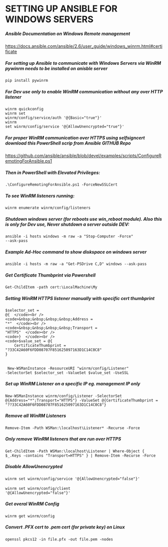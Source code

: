 # SETTING UP ANSIBLE FOR WINDOWS SERVERS


##### Ansible Documentation on Windows Remote management  
https://docs.ansible.com/ansible/2.6/user_guide/windows_winrm.html#certificate  

##### For setting up Ansible to communicate with Windows Servers via WinRM pywinrm needs to be installed on anisble server  
<code>pip install pywinrm  </code>

##### For Dev use only to enable WinRM communication without any  over HTTP listener  
<code>winrm quickconfig  </code><br />
<code>winrm set winrm/config/service/auth '@{Basic="true"}'  </code><br />
<code>winrm set winrm/config/service '@{AllowUnencrypted="true"}'    </code>
  
##### For proper WinRM communication over HTTPS using selfsigncert download this PowerShell scrip from Ansible GITHUB Repo  
https://github.com/ansible/ansible/blob/devel/examples/scripts/ConfigureRemotingForAnsible.ps1  

##### Then in PowerShell with Elevated Privileges:  
<code>.\ConfigureRemotingForAnsible.ps1 -ForceNewSSLCert  </code>

##### To see WinRM listeners running:  
<code>winrm enumerate winrm/config/listeners  </code>
  
##### Shutdown windows server (for reboots use win_reboot module). Also this is only for Dev use, Never shutdown a server outside DEV:  
<code>ansible -i hosts windows -m raw -a "Stop-Computer -Force" --ask-pass  </code>

##### Example Ad-Hoc command to show diskspace on windows server  
<code>ansible -i hosts -m raw -a "Get-PSDrive C,D" windows --ask-pass  </code>

##### Get Certificate Thumbprint via Powershell  
<code>Get-ChildItem -path cert:\LocalMachine\My  </code>

##### Setting WinRM HTTPS listener manually with specific cert thumbprint  
<code>$selector_set = @{  </code><br />
<code>&nbsp;&nbsp;&nbsp;&nbsp;Address = "*"  </code><br />
<code>&nbsp;&nbsp;&nbsp;&nbsp;Transport = "HTTPS"  </code><br />
<code>}  </code><br />
<code>$value_set = @{  </code><br />
<code>&nbsp;&nbsp;&nbsp;&nbsp;CertificateThumbprint = "?33C42A60F6FDD08707F851625097163D1C14C0C8"  </code><br />
<code>}</code><br /><br />  

<code> New-WSManInstance -ResourceURI "winrm/config/Listener" -SelectorSet $selector_set -ValueSet $value_set -UseSSL  </code>  
  
##### Set up WinRM Listener on a specific IP eg. management IP only  
<code>New-WSManInstance winrm/config/Listener -SelectorSet @{Address="*";Transport="HTTPS"} -ValueSet @{CertificateThumbprint = "??33C42A60F6FDD08707F851625097163D1C14C0C8"}  </code>

##### Remove all WinRM Listeners  
<code>Remove-Item -Path WSMan:\localhost\Listener\* -Recurse -Force  </code>

##### Only remove WinRM listeners that are run over HTTPS  
<code>Get-ChildItem -Path WSMan:\localhost\Listener | Where-Object { $_.Keys -contains "Transport=HTTPS" } | Remove-Item -Recurse -Force  </code>

##### Disable AllowUnencrypted  
<code>winrm set winrm/config/service '@{AllowUnencrypted="false"}'  </code><br />
<code>winrm set winrm/config/client '@{AllowUnencrypted="false"}'  </code>

##### Get overal WinRM Config  
<code>winrm get winrm/config  </code>

##### Convert .PFX cert to .pem cert (for private key) on Linux  
<code>openssl pkcs12 -in file.pfx -out file.pem -nodes  </code>
